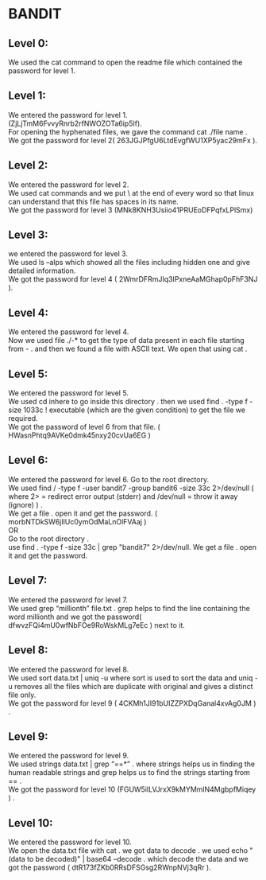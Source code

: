 # BANDIT  

## Level 0:  
We used the cat command to open the readme file which contained the password for level 1\.  

## Level 1:  
We entered the password for level 1\. (ZjLjTmM6FvvyRnrb2rfNWOZOTa6ip5If).  
For opening the hyphenated files, we gave the command cat ./file name .  
We got the password for level 2( 263JGJPfgU6LtdEvgfWU1XP5yac29mFx ).  

## Level 2:  
We entered the password for level 2\.   
We used cat commands and we put \\ at the end of every word so that linux can understand that this file has spaces in its name.   
We got the password for level 3 (MNk8KNH3Usiio41PRUEoDFPqfxLPlSmx)  

## Level 3:  
we entered the password for level 3\.  
We used ls –alps which showed all the files including hidden one and give detailed information.  
We got the password for level 4 ( 2WmrDFRmJIq3IPxneAaMGhap0pFhF3NJ ).  

## Level 4:  
We entered the password for level 4\.  
Now we used file ./-\* to get the type of data present in each file starting from \- . and then we found a file with ASCII text. We open that using cat .  

## Level 5:  
We entered the password for level 5\.  
We used cd inhere to go inside this directory . then we used find . \-type f \-size 1033c \! executable (which are the given condition)  to get the file we required.   
We got the password of level 6 from that file. ( HWasnPhtq9AVKe0dmk45nxy20cvUa6EG )   

## Level 6:  
We entered the password for level 6\. Go to the root directory.  
We used find / \-type f \-user bandit7 \-group bandit6 \-size 33c 2\>/dev/null ( where 2\> \= redirect error output (stderr) and   /dev/null \= throw it away (ignore) ) .  
We get a file . open it and get the password. ( morbNTDkSW6jIlUc0ymOdMaLnOlFVAaj )   
                                                                    OR  
Go to the root directory .  
use find . \-type f \-size 33c | grep "bandit7" 2\>/dev/null. We get a file . open it and get the password.  

## Level 7:  
We entered the password for level 7\.  
We used grep “millionth” file.txt . grep helps to find the line containing the word millionth and we got the password( dfwvzFQi4mU0wfNbFOe9RoWskMLg7eEc )  next to it.  

## Level 8:  
We entered the password for level 8\.   
We used sort data.txt | uniq \-u where sort is used to sort the data and uniq \-u removes all the files which are duplicate with original and gives a distinct file only.  
We got the password for level 9 ( 4CKMh1JI91bUIZZPXDqGanal4xvAg0JM ) .  

## Level 9:  
We entered the password for level 9\.  
We used strings data.txt | grep “==\*” . where strings helps us in finding the human readable strings and grep helps us to find the strings starting from \== .  
We got the password for level 10 (FGUW5ilLVJrxX9kMYMmlN4MgbpfMiqey ) .  

## Level 10:  
We entered the password for level 10\.  
We open the data.txt file with cat . we got data	 to decode . we used echo "(data to be decoded)" | base64 –decode  . which decode the data and we got the password ( dtR173fZKb0RRsDFSGsg2RWnpNVj3qRr ).  
